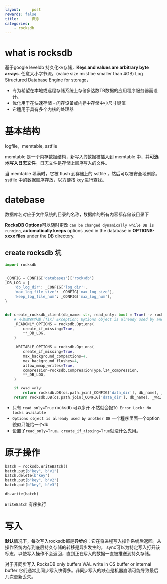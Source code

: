 ```yaml
---
layout:     post
rewards: false
title:      概念
categories:
    - rocksdb
---
```


# what is rocksdb

基于google leveldb 持久化kv存储，**Keys and values are arbitrary byte
arrays**. 任意大小字节流。(value size must be smaller than 4GB) Log Structured Database Engine for storage， 

- 专为希望在本地或远程存储系统上存储多达数TB数据的应用程序服务器而设计。
- 优化用于在快速存储 - 闪存设备或内存中存储中小尺寸键值
- 它适用于具有多个内核的处理器

# 基本结构

logfile，memtable, sstfile

memtable 是一个内存数据结构，新写入的数据被插入到 memtable 中，并**可选地写入日志文件**。日志文件是存储上顺序写入的文件。

当 memtable 填满时，它被 flush 到存储上的 sstfile ，然后可以被安全地删除。sstfile 中的数据顺序存放，以方便按 key 进行查找。


# datebase

数据库名对应于文件系统的目录的名称，数据库的所有内容都存储该目录下

**RocksDB Options**可以随时更改 `can be changed dynamically while DB is
running`, **automatically keeps** options used in the database in **OPTIONS-xxxx files** under the DB directory.

## create rocksdb 坑

```python
import rocksdb


_CONFIG = CONFIG['databases']['rocksdb']
_DB_LOG = {
    'db_log_dir': _CONFIG['log_dir'],
    'max_log_file_size': _CONFIG['max_log_size'],
    'keep_log_file_num': _CONFIG['max_log_num'],
}


def create_rocksdb_client(db_name: str, read_only: bool = True) -> rocksdb.DB:
    # 不能放在外面 [fix] Exception: Options object is already used by another DB
    _READONLY_OPTIONS = rocksdb.Options(
        create_if_missing=True,
        **_DB_LOG,
    )

    _WRITABLE_OPTIONS = rocksdb.Options(
        create_if_missing=True,
        max_background_compactions=4,
        max_background_flushes=4,
        allow_mmap_writes=True,
        compression=rocksdb.CompressionType.lz4_compression,
        **_DB_LOG,
    )

    if read_only:
        return rocksdb.DB(os.path.join(_CONFIG['data_dir'], db_name), _READONLY_OPTIONS, read_only=read_only)
    return rocksdb.DB(os.path.join(_CONFIG['data_dir'], db_name), _WRITABLE_OPTIONS, read_only=read_only)
```
- 只有 `read_only=True` rocksdb 可以多开 不然就会报`IO Error Lock: No locks available` 
- `Options object is already used by another DB`
  一个程序里面一个option貌似只能给一个db
- 设置了`read_only=True`，`create_if_missing=True`就没什么鬼用。

# 原子操作

```python
batch = rocksdb.WriteBatch()
batch.put(b"key", b"v1")
batch.delete(b"key")
batch.put(b"key", b"v2")
batch.put(b"key", b"v3")

db.write(batch)
```

`WriteBatch` 有序执行

# 写入
**默认**情况下，每次写入rocksdb都是**异步**的：它在将进程写入操作系统后返回。从操作系统内存到底层持久存储的转移是异步发生的。
sync可以为特定写入打开该标志，以使写入操作不会返回，直到正在写入的数据一直被推送到持久存储。

对于非同步写入 RocksDB only buffers WAL write in OS buffer or internal
buffer 它们通常比同步写入快得多。非同步写入的缺点是机器崩溃可能导致最后几次更新丢失。